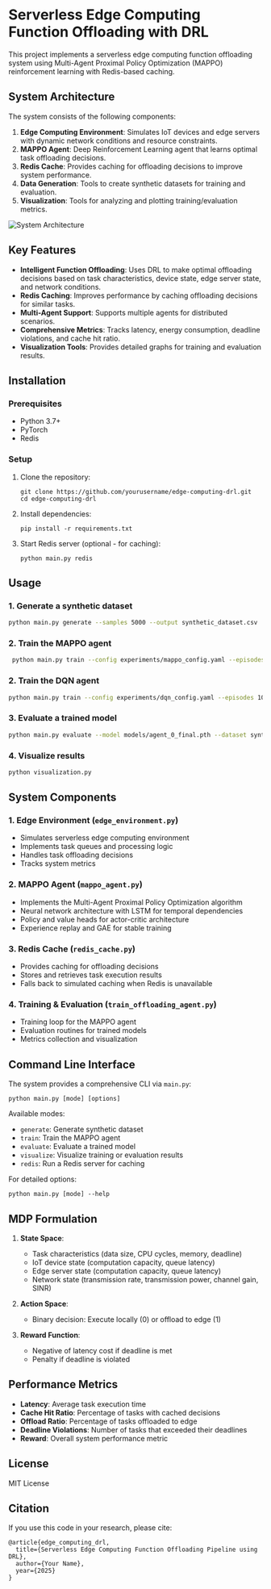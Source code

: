 # Serverless Edge Computing Function Offloading with DRL

This project implements a serverless edge computing function offloading system using Multi-Agent Proximal Policy Optimization (MAPPO) reinforcement learning with Redis-based caching.

## System Architecture

The system consists of the following components:

1. **Edge Computing Environment**: Simulates IoT devices and edge servers with dynamic network conditions and resource constraints.
2. **MAPPO Agent**: Deep Reinforcement Learning agent that learns optimal task offloading decisions.
3. **Redis Cache**: Provides caching for offloading decisions to improve system performance.
4. **Data Generation**: Tools to create synthetic datasets for training and evaluation.
5. **Visualization**: Tools for analyzing and plotting training/evaluation metrics.

![System Architecture](system_architecture.png)

## Key Features

- **Intelligent Function Offloading**: Uses DRL to make optimal offloading decisions based on task characteristics, device state, edge server state, and network conditions.
- **Redis Caching**: Improves performance by caching offloading decisions for similar tasks.
- **Multi-Agent Support**: Supports multiple agents for distributed scenarios.
- **Comprehensive Metrics**: Tracks latency, energy consumption, deadline violations, and cache hit ratio.
- **Visualization Tools**: Provides detailed graphs for training and evaluation results.

## Installation

### Prerequisites

- Python 3.7+
- PyTorch
- Redis

### Setup

1. Clone the repository:
   ```
   git clone https://github.com/yourusername/edge-computing-drl.git
   cd edge-computing-drl
   ```

2. Install dependencies:
   ```
   pip install -r requirements.txt
   ```

3. Start Redis server (optional - for caching):
   ```
   python main.py redis
   ```

## Usage

### 1. Generate a synthetic dataset

```bash
python main.py generate --samples 5000 --output synthetic_dataset.csv
```

### 2. Train the MAPPO agent

```bash
 python main.py train --config experiments/mappo_config.yaml --episodes 10 --steps 1000

```
### 2. Train the DQN agent

```bash
python main.py train --config experiments/dqn_config.yaml --episodes 10 --steps 1000
```
### 3. Evaluate a trained model

```bash
python main.py evaluate --model models/agent_0_final.pth --dataset synthetic_dataset.csv --use-cache
```

### 4. Visualize results

```bash
python visualization.py
```

## System Components

### 1. Edge Environment (`edge_environment.py`)

- Simulates serverless edge computing environment
- Implements task queues and processing logic
- Handles task offloading decisions
- Tracks system metrics

### 2. MAPPO Agent (`mappo_agent.py`)

- Implements the Multi-Agent Proximal Policy Optimization algorithm
- Neural network architecture with LSTM for temporal dependencies
- Policy and value heads for actor-critic architecture
- Experience replay and GAE for stable training

### 3. Redis Cache (`redis_cache.py`)

- Provides caching for offloading decisions
- Stores and retrieves task execution results
- Falls back to simulated caching when Redis is unavailable

### 4. Training & Evaluation (`train_offloading_agent.py`)

- Training loop for the MAPPO agent
- Evaluation routines for trained models
- Metrics collection and visualization

## Command Line Interface

The system provides a comprehensive CLI via `main.py`:

```
python main.py [mode] [options]
```

Available modes:
- `generate`: Generate synthetic dataset
- `train`: Train the MAPPO agent
- `evaluate`: Evaluate a trained model
- `visualize`: Visualize training or evaluation results
- `redis`: Run a Redis server for caching

For detailed options:

```
python main.py [mode] --help
```

## MDP Formulation

1. **State Space**:
   - Task characteristics (data size, CPU cycles, memory, deadline)
   - IoT device state (computation capacity, queue latency)
   - Edge server state (computation capacity, queue latency)
   - Network state (transmission rate, transmission power, channel gain, SINR)

2. **Action Space**:
   - Binary decision: Execute locally (0) or offload to edge (1)

3. **Reward Function**:
   - Negative of latency cost if deadline is met
   - Penalty if deadline is violated

## Performance Metrics

- **Latency**: Average task execution time
- **Cache Hit Ratio**: Percentage of tasks with cached decisions
- **Offload Ratio**: Percentage of tasks offloaded to edge
- **Deadline Violations**: Number of tasks that exceeded their deadlines
- **Reward**: Overall system performance metric

## License

MIT License

## Citation

If you use this code in your research, please cite:

```
@article{edge_computing_drl,
  title={Serverless Edge Computing Function Offloading Pipeline using DRL},
  author={Your Name},
  year={2025}
}
```